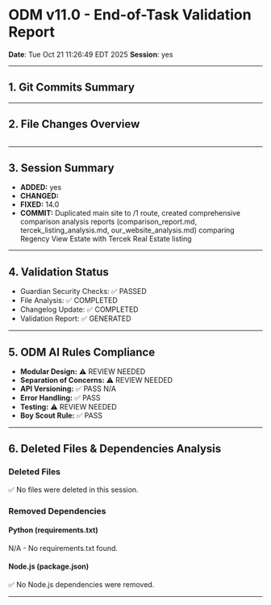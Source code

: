 # ODM v11.0 - End-of-Task Validation Report

**Date**: Tue Oct 21 11:26:49 EDT 2025
**Session**: yes

---

## 1. Git Commits Summary


---

## 2. File Changes Overview
```

```

---

## 3. Session Summary
- **ADDED:** yes
- **CHANGED:** 
- **FIXED:** 14.0
- **COMMIT:** Duplicated main site to /1 route, created comprehensive comparison analysis reports (comparison_report.md, tercek_listing_analysis.md, our_website_analysis.md) comparing Regency View Estate with Tercek Real Estate listing

---

## 4. Validation Status
- Guardian Security Checks: ✅ PASSED
- File Analysis: ✅ COMPLETED
- Changelog Update: ✅ COMPLETED
- Validation Report: ✅ GENERATED

---

## 5. ODM AI Rules Compliance
- **Modular Design:** ⚠️  REVIEW NEEDED
- **Separation of Concerns:** ⚠️  REVIEW NEEDED
- **API Versioning:** ✅ PASS
N/A
- **Error Handling:** ✅ PASS
- **Testing:** ⚠️  REVIEW NEEDED
- **Boy Scout Rule:** ✅ PASS

---

## 6. Deleted Files & Dependencies Analysis

### Deleted Files
✅ No files were deleted in this session.

### Removed Dependencies

#### Python (requirements.txt)
N/A - No requirements.txt found.

#### Node.js (package.json)
✅ No Node.js dependencies were removed.

---
